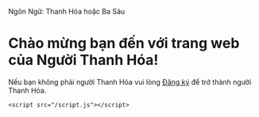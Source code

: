 <!DOCTYPE html>
<html lang="en">
<head>
    <meta charset="UTF-8">
    <meta name="viewport" content="width=device-width, initial-scale=1.0">
    <link rel="stylesheet" href="/style.css">
    <title>Document</title>
</head>
<body>
    <div class="border-wrapper shadow-2x1">
        <div class="containert">
            <p class="language">
                Ngôn Ngữ:
                <a>Thanh Hóa</a>
                hoặc
                <a>Ba Sáu</a>
            </p>
            <h1>Chào mừng bạn đến với trang web của Người Thanh Hóa!</h1>
            <p>
                Nếu bạn không phải người Thanh Hóa vui lòng
                <a href="Premium.html">Đăng ký</a>
                để trở thành người Thanh Hóa.
            </p>
        </div>
    </div>


    <script src="/script.js"></script>
</body>
</html>
